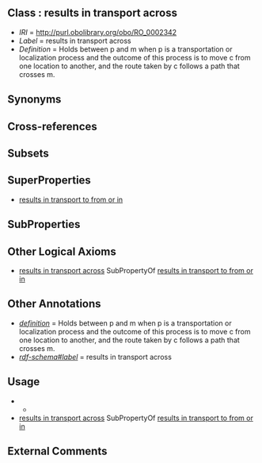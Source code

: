 
## Class : results in transport across

 * *IRI* = http://purl.obolibrary.org/obo/RO_0002342
 * *Label* = results in transport across
 * *Definition* = Holds between p and m when p is a transportation or localization process and the outcome of this process is to move c from one location to another, and the route taken by c follows a path that crosses m.

## Synonyms


## Cross-references


## Subsets


## SuperProperties

 * [results in transport to from or in](../../RO/44/RO_0002344.md)

## SubProperties


## Other Logical Axioms

 * [results in transport across](../../RO/42/RO_0002342.md) SubPropertyOf [results in transport to from or in](../../RO/44/RO_0002344.md)

## Other Annotations

 * *[definition](../../IAO/15/IAO_0000115.md)* = Holds between p and m when p is a transportation or localization process and the outcome of this process is to move c from one location to another, and the route taken by c follows a path that crosses m.
 * *[rdf-schema#label](../../el/rdf-schema#label.md)* = results in transport across

## Usage

 * -
 * [results in transport across](../../RO/42/RO_0002342.md) SubPropertyOf [results in transport to from or in](../../RO/44/RO_0002344.md)

## External Comments

